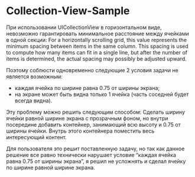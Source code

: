 # Collection-View-Sample

При использовании UICollectionView в горизонтальном виде, невозможно гарантировать  минимальное расстояние между ячейками в одной секции:
For a horizontally scrolling grid, this value represents the minimum spacing between items in the same column. This spacing is used to compute how many items can fit in a single line, but after the number of items is determined, the actual spacing may possibly be adjusted upward.

Поэтому соблюсти одновременно следующие 2 условия задачи не является возможным:
- каждая ячейка по ширине равна 0.75 от ширины экрана;
- на экране может быть видна только 1 ячейка (часть соседней будет всегда видна).

Эту проблему можно решить следующим способом:
Сделать ширину ячейки равной ширине экрана с прозрачным фоном, но внутри посередине добавить контейнер, занимающий всю высоту и 0.75 от ширины ячейки. Внутрь этого контейнера поместить весь интересующий контент.

Для пользователя это решит поставленную задачу, но так как данное решение все равно технически нарушает условие “каждая ячейка равна 0.75 от ширины экрана”, я решил не усложнять и сделал ячейку по ширине равной ширине экрана.
